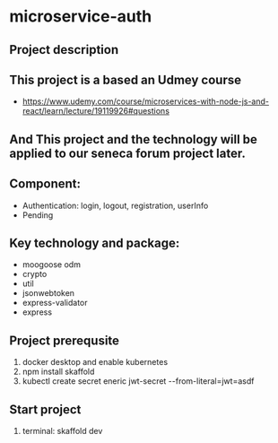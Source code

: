 # microservice-auth

## Project description
## This project is a based an Udmey course
- https://www.udemy.com/course/microservices-with-node-js-and-react/learn/lecture/19119926#questions

## And This project and the technology will be applied to our seneca forum project later.
## Component:
- Authentication: login, logout, registration, userInfo
- Pending

## Key technology and package:
- moogoose odm
- crypto
- util
- jsonwebtoken
- express-validator
- express

## Project prerequsite
1. docker desktop and enable kubernetes
2. npm install skaffold
2. kubectl create secret eneric jwt-secret --from-literal=jwt=asdf

## Start project
1. terminal: skaffold dev



